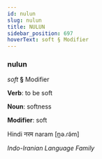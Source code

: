 ```yaml
---
id: nulun
slug: nulun
title: NULUN
sidebar_position: 697
hoverText: soft § Modifier
---
```


### nulun

*soft* **§** Modifier

**Verb**: to be soft

**Noun**: softness

**Modifier**: soft

Hindi नरम naram [n̪ə.ɾə̃m]

*Indo-Iranian Language Family*